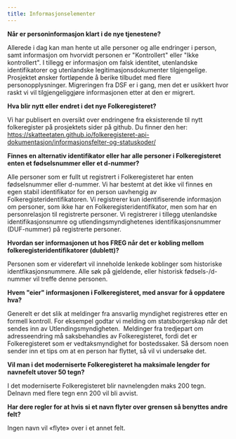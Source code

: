 ```yaml
---
title: Informasjonselementer
---
```


**Når er personinformasjon klart i de nye tjenestene?**

Allerede i dag kan man hente ut alle personer og alle endringer i person, samt informasjon om hvorvidt personen er
"Kontrollert" eller "Ikke kontrollert". I tillegg er informasjon om falsk identitet, utenlandske identifikatorer og
utenlandske legitimasjonsdokumenter tilgjengelige. Prosjektet ønsker fortløpende å berike tilbudet med flere personopplysninger.
Migreringen fra DSF er i gang, men det er usikkert hvor raskt vi vil tilgjengeliggjøre informasjonen etter at den er migrert.

**Hva blir nytt eller endret i det nye Folkeregisteret?**

Vi har publisert en oversikt over endringene fra eksisterende til nytt folkeregister på prosjektets sider på github.
Du finner den her: https://skatteetaten.github.io/folkeregisteret-api-dokumentasjon/informasjonsfelter-og-statuskoder/

**Finnes en alternativ identifikator eller har alle personer i Folkeregisteret enten et fødselsnummer eller et d-nummer?**

Alle personer som er fullt ut registrert i Folkeregisteret har enten fødselsnummer eller d-nummer. Vi har bestemt at det
ikke vil finnes en egen stabil identifikator for en person uavhengig av Folkeregisteridentifikatoren. Vi registrerer kun
identifiserende informasjon om personer, som ikke har en Folkeregisteridentifikator, men som har en personrelasjon til
registrerte personer. Vi registrerer i tillegg utenlandske identifikasjonsnumre og utlendingsmyndighetenes
identifikasjonsnummer (DUF-nummer) på registrerte personer.

**Hvordan ser informasjonen ut hos FREG når det er kobling mellom folkeregisteridentifikatorer (dublett)?**

Personen som er videreført vil inneholde lenkede koblinger som historiske identfikasjonsnummere. Alle søk på gjeldende,
eller historisk fødsels-/d-nummer vil treffe denne personen.

**Hvem "eier" informasjonen i Folkeregisteret, med ansvar for å oppdatere hva?**

Generelt er det slik at meldinger fra ansvarlig myndighet registreres etter en formell kontroll. For eksempel godtar vi
melding om statsborgerskap når det sendes inn av Utlendingsmyndigheten.  Meldinger fra tredjepart om adresseendring må
saksbehandles av Folkeregisteret, fordi det er Folkeregisteret som er vedtaksmyndighet for bostedssaker. Så dersom noen
sender inn et tips om at en person har flyttet, så vil vi undersøke det.

**Vil man i det moderniserte Folkeregisteret ha  maksimale lengder for navnefelt utover 50 tegn?**

I det moderniserte Folkeregisteret blir navnelengden maks 200 tegn. Delnavn med flere tegn enn 200 vil bli avvist.

**Har dere regler for at hvis si et navn flyter over grensen så benyttes andre felt?**

Ingen navn vil «flyte» over i et annet felt.
